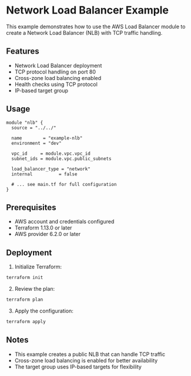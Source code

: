 # Network Load Balancer Example

This example demonstrates how to use the AWS Load Balancer module to create a Network Load Balancer (NLB) with TCP traffic handling.

## Features

- Network Load Balancer deployment
- TCP protocol handling on port 80
- Cross-zone load balancing enabled
- Health checks using TCP protocol
- IP-based target group

## Usage

```hcl
module "nlb" {
  source = "../../"

  name        = "example-nlb"
  environment = "dev"

  vpc_id     = module.vpc.vpc_id
  subnet_ids = module.vpc.public_subnets

  load_balancer_type = "network"
  internal          = false

  # ... see main.tf for full configuration
}
```

## Prerequisites

- AWS account and credentials configured
- Terraform 1.13.0 or later
- AWS provider 6.2.0 or later

## Deployment

1. Initialize Terraform:
```bash
terraform init
```

2. Review the plan:
```bash
terraform plan
```

3. Apply the configuration:
```bash
terraform apply
```

## Notes

- This example creates a public NLB that can handle TCP traffic
- Cross-zone load balancing is enabled for better availability
- The target group uses IP-based targets for flexibility
